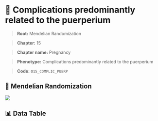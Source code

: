 # 🧪 Complications predominantly related to the puerperium

> **Root:** Mendelian Randomization

> **Chapter:** 15  

> **Chapter name:** Pregnancy

> **Phenotype:** Complications predominantly related to the puerperium  

> **Code:** `O15_COMPLIC_PUERP`

## 🧬 Mendelian Randomization  

<img src="/MR/Figures/Forward/O15_COMPLIC_PUERP.png"/>

## 📊 Data Table

<CsvTableMRF src="/public/MR/Data/Forward/O15_COMPLIC_PUERP.csv"/>
